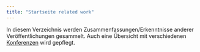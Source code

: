 ```yaml
---
title: "Startseite related work"
---
```


In diesem Verzeichnis werden Zusammenfassungen/Erkenntnisse anderer Veröffentlichungen gesammelt. 
Auch eine Übersicht mit verschiedenen [Konferenzen](conferences.md) wird gepflegt.
